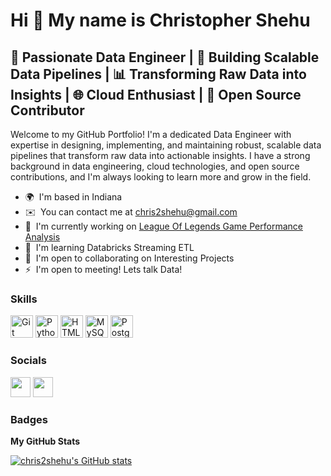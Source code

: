 Hi 👋 My name is Christopher Shehu
==================================

🚀 Passionate Data Engineer | 💾 Building Scalable Data Pipelines | 📊 Transforming Raw Data into Insights | 🌐 Cloud Enthusiast | 🔧 Open Source Contributor
-------------------------------------------------------------------------------------------------------------------------------------------------------------

Welcome to my GitHub Portfolio! I'm a dedicated Data Engineer with expertise in designing, implementing, and maintaining robust, scalable data pipelines that transform raw data into actionable insights. I have a strong background in data engineering, cloud technologies, and open source contributions, and I'm always looking to learn more and grow in the field.

* 🌍  I'm based in Indiana
* ✉️  You can contact me at [chris2shehu@gmail.com](mailto:chris2shehu@gmail.com)
* 🚀  I'm currently working on [League Of Legends Game Performance Analysis](http://github.com/chris2shehu/Game-Performance-Analysis)
* 🧠  I'm learning Databricks Streaming ETL
* 🤝  I'm open to collaborating on Interesting Projects
* ⚡  I'm open to meeting! Lets talk Data!

### Skills


<p align="left">
<a href="https://git-scm.com/" target="_blank" rel="noreferrer"><img src="https://raw.githubusercontent.com/danielcranney/readme-generator/main/public/icons/skills/git-colored.svg" width="36" height="36" alt="Git" /></a>
<a href="https://www.python.org/" target="_blank" rel="noreferrer"><img src="https://raw.githubusercontent.com/danielcranney/readme-generator/main/public/icons/skills/python-colored.svg" width="36" height="36" alt="Python" /></a>
<a href="https://developer.mozilla.org/en-US/docs/Glossary/HTML5" target="_blank" rel="noreferrer"><img src="https://raw.githubusercontent.com/danielcranney/readme-generator/main/public/icons/skills/html5-colored.svg" width="36" height="36" alt="HTML5" /></a>
<a href="https://www.mysql.com/" target="_blank" rel="noreferrer"><img src="https://raw.githubusercontent.com/danielcranney/readme-generator/main/public/icons/skills/mysql-colored.svg" width="36" height="36" alt="MySQL" /></a>
<a href="https://www.postgresql.org/" target="_blank" rel="noreferrer"><img src="https://raw.githubusercontent.com/danielcranney/readme-generator/main/public/icons/skills/postgresql-colored.svg" width="36" height="36" alt="PostgreSQL" /></a>
</p>


### Socials

<p align="left"> <a href="https://www.github.com/chris2shehu" target="_blank" rel="noreferrer"><img src="https://raw.githubusercontent.com/danielcranney/readme-generator/main/public/icons/socials/github.svg" width="32" height="32" /></a> <a href="https://www.twitter.com/ThisIsShehu" target="_blank" rel="noreferrer"><img src="https://raw.githubusercontent.com/danielcranney/readme-generator/main/public/icons/socials/twitter.svg" width="32" height="32" /></a></p>

### Badges

<b>My GitHub Stats</b>

<a href="http://www.github.com/chris2shehu"><img src="https://github-readme-stats.vercel.app/api?username=chris2shehu&show_icons=true&hide=stars,&count_private=true&title_color=0891b2&text_color=ffffff&icon_color=0891b2&bg_color=1c1917&hide_border=true&show_icons=true" alt="chris2shehu's GitHub stats" /></a>
